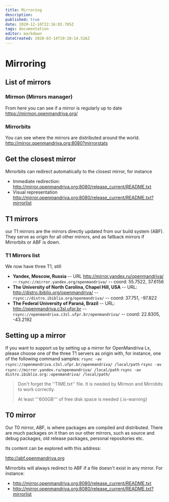```yaml
---
title: Mirroring
description: 
published: true
date: 2020-12-16T22:16:03.705Z
tags: documentation
editor: markdown
dateCreated: 2020-03-14T19:10:14.516Z
---
```


# Mirroring
## List of mirrors

### Mirmon (Mirrors manager)
From here you can see if a mirror is regularly up to date
https://mirmon.openmandriva.org/

### Mirrorbits
You can see where the mirrors are distributed around the world.
http://mirror.openmandriva.org:8080?mirrorstats

## Get the closest mirror
Mirrorbits can redirect automatically to the closest mirror, for instance
- Immediate redirection: http://mirror.openmandriva.org:8080/release_current/README.txt 
- Visual representation http://mirror.openmandriva.org:8080/release_current/README.txt?mirrorlist

## T1 mirrors

our T1 mirrors are the mirrors directly updated from our build system (ABF).
They serve as origin for all other mirrors, and as fallback mirrors if Mirrorbits or ABF is down.

### T1 Mirrors list

We now have three T1, still
- **Yandex, Moscow, Russia**
-- URL http://mirror.yandex.ru/openmandriva/
-- `rsync://mirror.yandex.org/openmandriva/`
-- coord: 55.7522, 37.6156
- **The University of North Carolina, Chapel Hill, USA** 
-- URL: http://distro.ibiblio.org/openmandriva/
-- `rsync://distro.ibiblio.org/openmandriva/`
-- coord: 37.751, -97.822
- **The Federal University of Paraná, Brazil**
-- URL: http://openmandriva.c3sl.ufpr.br
-- `rsync://openmandriva.c3sl.ufpr.br/openmandriva/`
-- coord: 22.8305, -43.2192

## Setting up a mirror
If you want to support us by setting up a mirror for OpenMandriva Lx, please choose one of the three T1 servers as origin with, for instance, one of the following command samples:
`rsync -av rsync://openmandriva.c3sl.ufpr.br/openmandriva/ /local/path`
`rsync -av rsync://mirror.yandex.ru/openmandriva/ /local/path`
`rsync -av distro.ibiblio.org::openmandriva/ /local/path/`
> Don't forget the ''TIME.txt'' file. It is needed by Mirmon and Mirrobits to work correctly.
>
> At least '''600GB''' of free disk space is needed
{.is-warning}


## T0 mirror

Our T0 mirror, ABF, is where packages are compiled and distributed. There are much  packages on it than on our other mirrors, such as source and debug packages, old release packages, personal repositories etc. 

Its content can be explored with this address:

http://abf.openmandriva.org

Mirrorbits will always redirect to ABF if a file doesn't exist in any mirror. For instance: 
- http://mirror.openmandriva.org:8080/release_current/README.txt 
- http://mirror.openmandriva.org:8080/release_current/README.txt?mirrorlist